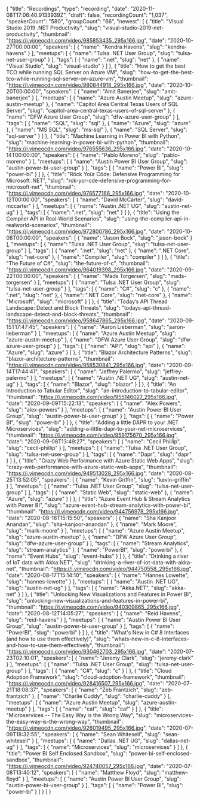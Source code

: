 {
  "title": "Recordings",
  "type": "recording",
  "date": "2020-11-08T17:06:40.9133939Z",
  "draft": false,
  "recordingCount": "1,037",
  "speakerCount": "580",
  "groupCount": "66",
  "newest": [
    {
      "title": "Visual Studio 2019 .NET Productivity",
      "slug": "visual-studio-2019-net-productivity",
      "thumbnail": "https://i.vimeocdn.com/video/985853435_295x166.jpg",
      "date": "2020-10-27T00:00:00",
      "speakers": [
        {
          "name": "Kendra Havens",
          "slug": "kendra-havens"
        }
      ],
      "meetups": [
        {
          "name": "Tulsa .NET User Group",
          "slug": "tulsa-net-user-group"
        }
      ],
      "tags": [
        {
          "name": ".net",
          "slug": "net"
        },
        {
          "name": "Visual Studio",
          "slug": "visual-studio"
        }
      ]
    },
    {
      "title": "How to get the best TCO while running SQL Server on Azure VM",
      "slug": "how-to-get-the-best-tco-while-running-sql-server-on-azure-vm",
      "thumbnail": "https://i.vimeocdn.com/video/980844918_295x166.jpg",
      "date": "2020-10-20T00:00:00",
      "speakers": [
        {
          "name": "Amit Banerjee",
          "slug": "amit-banerjee"
        }
      ],
      "meetups": [
        {
          "name": "Azure Austin Meetup",
          "slug": "azure-austin-meetup"
        },
        {
          "name": "Capitol Area Central Texas Users of SQL Server",
          "slug": "capitol-area-central-texas-users-of-sql-server"
        },
        {
          "name": "DFW Azure User Group",
          "slug": "dfw-azure-user-group"
        }
      ],
      "tags": [
        {
          "name": "SQL",
          "slug": "sql"
        },
        {
          "name": "Azure",
          "slug": "azure"
        },
        {
          "name": "MS SQL",
          "slug": "ms-sql"
        },
        {
          "name": "SQL Server",
          "slug": "sql-server"
        }
      ]
    },
    {
      "title": "Machine Learning in Power BI with Python",
      "slug": "machine-learning-in-power-bi-with-python",
      "thumbnail": "https://i.vimeocdn.com/video/976555636_295x166.jpg",
      "date": "2020-10-14T00:00:00",
      "speakers": [
        {
          "name": "Pablo Moreno",
          "slug": "pablo-moreno"
        }
      ],
      "meetups": [
        {
          "name": "Austin Power BI User Group",
          "slug": "austin-power-bi-user-group"
        }
      ],
      "tags": [
        {
          "name": "Power BI",
          "slug": "power-bi"
        }
      ]
    },
    {
      "title": "Röck Yoür Cöde: Defensive Programming for Microsoft .NET",
      "slug": "rck-yor-cde-defensive-programming-for-microsoft-net",
      "thumbnail": "https://i.vimeocdn.com/video/976577166_295x166.jpg",
      "date": "2020-10-12T00:00:00",
      "speakers": [
        {
          "name": "David McCarter",
          "slug": "david-mccarter"
        }
      ],
      "meetups": [
        {
          "name": "Austin .NET UG",
          "slug": "austin-net-ug"
        }
      ],
      "tags": [
        {
          "name": ".net",
          "slug": "net"
        }
      ]
    },
    {
      "title": "Using the Compiler API in Real-World Scenarios",
      "slug": "using-the-compiler-api-in-realworld-scenarios",
      "thumbnail": "https://i.vimeocdn.com/video/972800786_295x166.jpg",
      "date": "2020-10-08T00:00:00",
      "speakers": [
        {
          "name": "Jason Bock",
          "slug": "jason-bock"
        }
      ],
      "meetups": [
        {
          "name": "Tulsa .NET User Group",
          "slug": "tulsa-net-user-group"
        }
      ],
      "tags": [
        {
          "name": ".net",
          "slug": "net"
        },
        {
          "name": ".NET Core",
          "slug": "net-core"
        },
        {
          "name": "Compiler",
          "slug": "compiler"
        }
      ]
    },
    {
      "title": "The Future of C#",
      "slug": "the-future-of-c",
      "thumbnail": "https://i.vimeocdn.com/video/964019398_295x166.jpg",
      "date": "2020-09-22T00:00:00",
      "speakers": [
        {
          "name": "Mads Torgersen",
          "slug": "mads-torgersen"
        }
      ],
      "meetups": [
        {
          "name": "Tulsa .NET User Group",
          "slug": "tulsa-net-user-group"
        }
      ],
      "tags": [
        {
          "name": "C#",
          "slug": "c"
        },
        {
          "name": ".net",
          "slug": "net"
        },
        {
          "name": ".NET Core",
          "slug": "net-core"
        },
        {
          "name": "Microsoft",
          "slug": "microsoft"
        }
      ]
    },
    {
      "title": "Today’s API Thread Landscape: Detect and Block Threats",
      "slug": "todays-api-thread-landscape-detect-and-block-threats",
      "thumbnail": "https://i.vimeocdn.com/video/958647865_295x166.jpg",
      "date": "2020-09-15T17:47:45",
      "speakers": [
        {
          "name": "Aaron Lieberman",
          "slug": "aaron-lieberman"
        }
      ],
      "meetups": [
        {
          "name": "Azure Austin Meetup",
          "slug": "azure-austin-meetup"
        },
        {
          "name": "DFW Azure User Group",
          "slug": "dfw-azure-user-group"
        }
      ],
      "tags": [
        {
          "name": "API",
          "slug": "api"
        },
        {
          "name": "Azure",
          "slug": "azure"
        }
      ]
    },
    {
      "title": "Blazor Architecture Patterns",
      "slug": "blazor-architecture-patterns",
      "thumbnail": "https://i.vimeocdn.com/video/958530841_295x166.jpg",
      "date": "2020-09-14T17:44:41",
      "speakers": [
        {
          "name": "Jeffrey Palermo",
          "slug": "jeffrey-palermo"
        }
      ],
      "meetups": [
        {
          "name": "Austin .NET UG",
          "slug": "austin-net-ug"
        }
      ],
      "tags": [
        {
          "name": "Blazor",
          "slug": "blazor"
        }
      ]
    },
    {
      "title": "An Introduction to Tabular Editor",
      "slug": "an-introduction-to-tabular-editor",
      "thumbnail": "https://i.vimeocdn.com/video/955146027_295x166.jpg",
      "date": "2020-09-09T15:22:13",
      "speakers": [
        {
          "name": "Alex Powers",
          "slug": "alex-powers"
        }
      ],
      "meetups": [
        {
          "name": "Austin Power BI User Group",
          "slug": "austin-power-bi-user-group"
        }
      ],
      "tags": [
        {
          "name": "Power BI",
          "slug": "power-bi"
        }
      ]
    },
    {
      "title": "Adding a little DAPR to your .NET Microservices",
      "slug": "adding-a-little-dapr-to-your-net-microservices",
      "thumbnail": "https://i.vimeocdn.com/video/959175670_295x166.jpg",
      "date": "2020-09-08T13:49:27",
      "speakers": [
        {
          "name": "Cecil Phillip",
          "slug": "cecil-phillip"
        }
      ],
      "meetups": [
        {
          "name": "Tulsa .NET User Group",
          "slug": "tulsa-net-user-group"
        }
      ],
      "tags": [
        {
          "name": "Dapr",
          "slug": "dapr"
        }
      ]
    },
    {
      "title": "Crazy Web Performance with Azure Static Web Apps",
      "slug": "crazy-web-performance-with-azure-static-web-apps",
      "thumbnail": "https://i.vimeocdn.com/video/949513028_295x166.jpg",
      "date": "2020-08-25T13:52:05",
      "speakers": [
        {
          "name": "Kevin Griffin",
          "slug": "kevin-griffin"
        }
      ],
      "meetups": [
        {
          "name": "Tulsa .NET User Group",
          "slug": "tulsa-net-user-group"
        }
      ],
      "tags": [
        {
          "name": "Static Web",
          "slug": "static-web"
        },
        {
          "name": "Azure",
          "slug": "azure"
        }
      ]
    },
    {
      "title": "Azure Event Hub & Stream Analytics with Power BI",
      "slug": "azure-event-hub-stream-analytics-with-power-bi",
      "thumbnail": "https://i.vimeocdn.com/video/944756978_295x166.jpg",
      "date": "2020-08-18T15:15:50",
      "speakers": [
        {
          "name": "Sha Kanjoor Anandan",
          "slug": "sha-kanjoor-anandan"
        },
        {
          "name": "Mark Moore",
          "slug": "mark-moore"
        }
      ],
      "meetups": [
        {
          "name": "Azure Austin Meetup",
          "slug": "azure-austin-meetup"
        },
        {
          "name": "DFW Azure User Group",
          "slug": "dfw-azure-user-group"
        }
      ],
      "tags": [
        {
          "name": "Stream Analytics",
          "slug": "stream-analytics"
        },
        {
          "name": "PowerBI",
          "slug": "powerbi"
        },
        {
          "name": "Event Hubs",
          "slug": "event-hubs"
        }
      ]
    },
    {
      "title": "Drinking a river of IoT data with Akka.NET",
      "slug": "drinking-a-river-of-iot-data-with-akka-net",
      "thumbnail": "https://i.vimeocdn.com/video/944750558_295x166.jpg",
      "date": "2020-08-17T15:14:10",
      "speakers": [
        {
          "name": "Hannes Lowette",
          "slug": "hannes-lowette"
        }
      ],
      "meetups": [
        {
          "name": "Austin .NET UG",
          "slug": "austin-net-ug"
        }
      ],
      "tags": [
        {
          "name": "Akka.NET",
          "slug": "akka-net"
        }
      ]
    },
    {
      "title": "Unlocking New Visualizations and Features in Power BI",
      "slug": "unlocking-new-visualizations-and-features-in-power-bi",
      "thumbnail": "https://i.vimeocdn.com/video/940309865_295x166.jpg",
      "date": "2020-08-12T14:05:27",
      "speakers": [
        {
          "name": "Reid Havens",
          "slug": "reid-havens"
        }
      ],
      "meetups": [
        {
          "name": "Austin Power BI User Group",
          "slug": "austin-power-bi-user-group"
        }
      ],
      "tags": [
        {
          "name": "PowerBI",
          "slug": "powerbi"
        }
      ]
    },
    {
      "title": "What's New in C# 8 Interfaces (and how to use them effectively)",
      "slug": "whats-new-in-c-8-interfaces-and-how-to-use-them-effectively",
      "thumbnail": "https://i.vimeocdn.com/video/930462703_295x166.jpg",
      "date": "2020-07-23T02:10:01",
      "speakers": [
        {
          "name": "Jeremy Clark",
          "slug": "jeremy-clark"
        }
      ],
      "meetups": [
        {
          "name": "Tulsa .NET User Group",
          "slug": "tulsa-net-user-group"
        }
      ],
      "tags": [
        {
          "name": "C#",
          "slug": "c"
        }
      ]
    },
    {
      "title": "Cloud Adoption Framework",
      "slug": "cloud-adoption-framework",
      "thumbnail": "https://i.vimeocdn.com/video/928416507_295x166.jpg",
      "date": "2020-07-21T18:08:37",
      "speakers": [
        {
          "name": "Zeb Frantzich",
          "slug": "zeb-frantzich"
        },
        {
          "name": "Charlie Cuddy",
          "slug": "charlie-cuddy"
        }
      ],
      "meetups": [
        {
          "name": "Azure Austin Meetup",
          "slug": "azure-austin-meetup"
        }
      ],
      "tags": [
        {
          "name": "caf",
          "slug": "caf"
        }
      ]
    },
    {
      "title": "Microservices -- The Easy Way is the Wrong Way",
      "slug": "microservices-the-easy-way-is-the-wrong-way",
      "thumbnail": "https://i.vimeocdn.com/video/926019495_295x166.jpg",
      "date": "2020-07-09T18:32:55",
      "speakers": [
        {
          "name": "Sean Whitesell",
          "slug": "sean-whitesell"
        }
      ],
      "meetups": [
        {
          "name": "Dallas .NET UG",
          "slug": "dallas-net-ug"
        }
      ],
      "tags": [
        {
          "name": "Microservices",
          "slug": "microservices"
        }
      ]
    },
    {
      "title": "Power BI Self Enclosed Sandbox",
      "slug": "power-bi-self-enclosed-sandbox",
      "thumbnail": "https://i.vimeocdn.com/video/924740057_295x166.jpg",
      "date": "2020-07-08T13:40:12",
      "speakers": [
        {
          "name": "Matthew Floyd",
          "slug": "matthew-floyd"
        }
      ],
      "meetups": [
        {
          "name": "Austin Power BI User Group",
          "slug": "austin-power-bi-user-group"
        }
      ],
      "tags": [
        {
          "name": "Power BI",
          "slug": "power-bi"
        }
      ]
    }
  ]
}